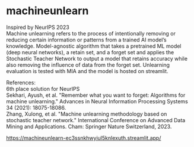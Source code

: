 # machineunlearn
 Inspired by NeurIPS 2023  
 Machine unlearning refers to the process of intentionally removing or reducing certain information or patterns from a trained AI model’s knowledge. 
 Model-agnostic algorithm that takes a pretrained ML model (deep neural networks), a retain set, and a forget set and applies the Stochastic Teacher Network to output a model that retains accuracy while also removing the influence of data from the forget set. Unlearning evaluation is tested with MIA and the model is hosted on streamlit.  
 
References:  
6th place solution for NeurIPS  
Sekhari, Ayush, et al. "Remember what you want to forget: Algorithms for machine unlearning." Advances in Neural Information Processing Systems 34 (2021): 18075-18086.  
Zhang, Xulong, et al. "Machine unlearning methodology based on stochastic teacher network." International Conference on Advanced Data Mining and Applications. Cham: Springer Nature Switzerland, 2023.

https://machineunlearn-ec3ssnkhwyiul5knlexuth.streamlit.app/
